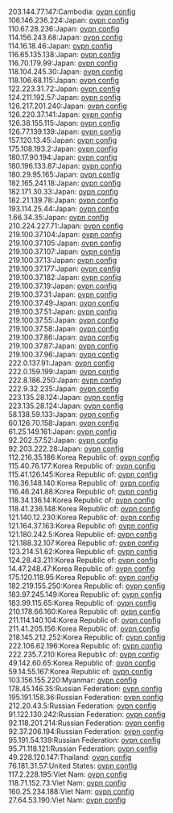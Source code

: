 203.144.77.147:Cambodia: [ovpn config](vpn/203_144_77_147.ovpn)  
106.146.236.224:Japan: [ovpn config](vpn/106_146_236_224.ovpn)  
110.67.28.236:Japan: [ovpn config](vpn/110_67_28_236.ovpn)  
114.156.243.68:Japan: [ovpn config](vpn/114_156_243_68.ovpn)  
114.16.18.46:Japan: [ovpn config](vpn/114_16_18_46.ovpn)  
116.65.135.138:Japan: [ovpn config](vpn/116_65_135_138.ovpn)  
116.70.179.99:Japan: [ovpn config](vpn/116_70_179_99.ovpn)  
118.104.245.30:Japan: [ovpn config](vpn/118_104_245_30.ovpn)  
118.106.68.115:Japan: [ovpn config](vpn/118_106_68_115.ovpn)  
122.223.31.72:Japan: [ovpn config](vpn/122_223_31_72.ovpn)  
124.211.192.57:Japan: [ovpn config](vpn/124_211_192_57.ovpn)  
126.217.201.240:Japan: [ovpn config](vpn/126_217_201_240.ovpn)  
126.220.37.141:Japan: [ovpn config](vpn/126_220_37_141.ovpn)  
126.38.155.115:Japan: [ovpn config](vpn/126_38_155_115.ovpn)  
126.77.139.139:Japan: [ovpn config](vpn/126_77_139_139.ovpn)  
157.120.13.45:Japan: [ovpn config](vpn/157_120_13_45.ovpn)  
175.108.193.2:Japan: [ovpn config](vpn/175_108_193_2.ovpn)  
180.17.90.194:Japan: [ovpn config](vpn/180_17_90_194.ovpn)  
180.196.133.87:Japan: [ovpn config](vpn/180_196_133_87.ovpn)  
180.29.95.165:Japan: [ovpn config](vpn/180_29_95_165.ovpn)  
182.165.241.18:Japan: [ovpn config](vpn/182_165_241_18.ovpn)  
182.171.30.33:Japan: [ovpn config](vpn/182_171_30_33.ovpn)  
182.21.139.78:Japan: [ovpn config](vpn/182_21_139_78.ovpn)  
193.114.25.44:Japan: [ovpn config](vpn/193_114_25_44.ovpn)  
1.66.34.35:Japan: [ovpn config](vpn/1_66_34_35.ovpn)  
210.224.227.71:Japan: [ovpn config](vpn/210_224_227_71.ovpn)  
219.100.37.104:Japan: [ovpn config](vpn/219_100_37_104.ovpn)  
219.100.37.105:Japan: [ovpn config](vpn/219_100_37_105.ovpn)  
219.100.37.107:Japan: [ovpn config](vpn/219_100_37_107.ovpn)  
219.100.37.13:Japan: [ovpn config](vpn/219_100_37_13.ovpn)  
219.100.37.177:Japan: [ovpn config](vpn/219_100_37_177.ovpn)  
219.100.37.182:Japan: [ovpn config](vpn/219_100_37_182.ovpn)  
219.100.37.19:Japan: [ovpn config](vpn/219_100_37_19.ovpn)  
219.100.37.31:Japan: [ovpn config](vpn/219_100_37_31.ovpn)  
219.100.37.49:Japan: [ovpn config](vpn/219_100_37_49.ovpn)  
219.100.37.51:Japan: [ovpn config](vpn/219_100_37_51.ovpn)  
219.100.37.55:Japan: [ovpn config](vpn/219_100_37_55.ovpn)  
219.100.37.58:Japan: [ovpn config](vpn/219_100_37_58.ovpn)  
219.100.37.86:Japan: [ovpn config](vpn/219_100_37_86.ovpn)  
219.100.37.87:Japan: [ovpn config](vpn/219_100_37_87.ovpn)  
219.100.37.96:Japan: [ovpn config](vpn/219_100_37_96.ovpn)  
222.0.137.91:Japan: [ovpn config](vpn/222_0_137_91.ovpn)  
222.0.159.199:Japan: [ovpn config](vpn/222_0_159_199.ovpn)  
222.8.186.250:Japan: [ovpn config](vpn/222_8_186_250.ovpn)  
222.9.32.235:Japan: [ovpn config](vpn/222_9_32_235.ovpn)  
223.135.28.124:Japan: [ovpn config](vpn/223_135_28_124.ovpn)  
223.135.28.124:Japan: [ovpn config](vpn/223_135_28_124.ovpn)  
58.138.59.133:Japan: [ovpn config](vpn/58_138_59_133.ovpn)  
60.126.70.158:Japan: [ovpn config](vpn/60_126_70_158.ovpn)  
61.25.149.161:Japan: [ovpn config](vpn/61_25_149_161.ovpn)  
92.202.57.52:Japan: [ovpn config](vpn/92_202_57_52.ovpn)  
92.203.222.28:Japan: [ovpn config](vpn/92_203_222_28.ovpn)  
112.216.35.186:Korea Republic of: [ovpn config](vpn/112_216_35_186.ovpn)  
115.40.76.177:Korea Republic of: [ovpn config](vpn/115_40_76_177.ovpn)  
115.41.126.145:Korea Republic of: [ovpn config](vpn/115_41_126_145.ovpn)  
116.36.148.140:Korea Republic of: [ovpn config](vpn/116_36_148_140.ovpn)  
116.46.241.88:Korea Republic of: [ovpn config](vpn/116_46_241_88.ovpn)  
118.34.136.14:Korea Republic of: [ovpn config](vpn/118_34_136_14.ovpn)  
118.41.236.148:Korea Republic of: [ovpn config](vpn/118_41_236_148.ovpn)  
121.140.12.230:Korea Republic of: [ovpn config](vpn/121_140_12_230.ovpn)  
121.164.37.163:Korea Republic of: [ovpn config](vpn/121_164_37_163.ovpn)  
121.180.242.5:Korea Republic of: [ovpn config](vpn/121_180_242_5.ovpn)  
121.188.32.107:Korea Republic of: [ovpn config](vpn/121_188_32_107.ovpn)  
123.214.51.62:Korea Republic of: [ovpn config](vpn/123_214_51_62.ovpn)  
124.28.43.211:Korea Republic of: [ovpn config](vpn/124_28_43_211.ovpn)  
14.47.248.47:Korea Republic of: [ovpn config](vpn/14_47_248_47.ovpn)  
175.120.118.95:Korea Republic of: [ovpn config](vpn/175_120_118_95.ovpn)  
182.219.155.250:Korea Republic of: [ovpn config](vpn/182_219_155_250.ovpn)  
183.97.245.149:Korea Republic of: [ovpn config](vpn/183_97_245_149.ovpn)  
183.99.115.65:Korea Republic of: [ovpn config](vpn/183_99_115_65.ovpn)  
210.178.66.160:Korea Republic of: [ovpn config](vpn/210_178_66_160.ovpn)  
211.114.140.104:Korea Republic of: [ovpn config](vpn/211_114_140_104.ovpn)  
211.41.205.156:Korea Republic of: [ovpn config](vpn/211_41_205_156.ovpn)  
218.145.212.252:Korea Republic of: [ovpn config](vpn/218_145_212_252.ovpn)  
222.106.62.196:Korea Republic of: [ovpn config](vpn/222_106_62_196.ovpn)  
222.235.7.210:Korea Republic of: [ovpn config](vpn/222_235_7_210.ovpn)  
49.142.60.65:Korea Republic of: [ovpn config](vpn/49_142_60_65.ovpn)  
59.14.55.167:Korea Republic of: [ovpn config](vpn/59_14_55_167.ovpn)  
103.156.155.220:Myanmar: [ovpn config](vpn/103_156_155_220.ovpn)  
178.45.146.35:Russian Federation: [ovpn config](vpn/178_45_146_35.ovpn)  
195.191.158.36:Russian Federation: [ovpn config](vpn/195_191_158_36.ovpn)  
212.20.43.5:Russian Federation: [ovpn config](vpn/212_20_43_5.ovpn)  
91.122.130.242:Russian Federation: [ovpn config](vpn/91_122_130_242.ovpn)  
92.118.201.214:Russian Federation: [ovpn config](vpn/92_118_201_214.ovpn)  
92.37.206.194:Russian Federation: [ovpn config](vpn/92_37_206_194.ovpn)  
95.191.54.139:Russian Federation: [ovpn config](vpn/95_191_54_139.ovpn)  
95.71.118.121:Russian Federation: [ovpn config](vpn/95_71_118_121.ovpn)  
49.228.120.147:Thailand: [ovpn config](vpn/49_228_120_147.ovpn)  
76.181.31.57:United States: [ovpn config](vpn/76_181_31_57.ovpn)  
117.2.228.195:Viet Nam: [ovpn config](vpn/117_2_228_195.ovpn)  
118.71.152.73:Viet Nam: [ovpn config](vpn/118_71_152_73.ovpn)  
160.25.234.188:Viet Nam: [ovpn config](vpn/160_25_234_188.ovpn)  
27.64.53.190:Viet Nam: [ovpn config](vpn/27_64_53_190.ovpn)  
